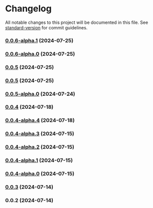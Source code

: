 # Changelog

All notable changes to this project will be documented in this file. See [standard-version](https://github.com/conventional-changelog/standard-version) for commit guidelines.

### [0.0.6-alpha.1](https://github.com/acrool/acrool-react-portal/compare/v0.0.6-alpha.0...v0.0.6-alpha.1) (2024-07-25)

### [0.0.6-alpha.0](https://github.com/acrool/acrool-react-portal/compare/v0.0.5...v0.0.6-alpha.0) (2024-07-25)

### [0.0.5](https://github.com/acrool/acrool-react-portal/compare/v0.0.5-alpha.0...v0.0.5) (2024-07-25)

### [0.0.5](https://github.com/acrool/acrool-react-portal/compare/v0.0.5-alpha.0...v0.0.5) (2024-07-25)

### [0.0.5-alpha.0](https://github.com/acrool/acrool-react-portal/compare/v0.0.4...v0.0.5-alpha.0) (2024-07-24)

### [0.0.4](https://github.com/acrool/acrool-react-portal/compare/v0.0.4-alpha.4...v0.0.4) (2024-07-18)

### [0.0.4-alpha.4](https://github.com/acrool/acrool-react-portal/compare/v0.0.4-alpha.3...v0.0.4-alpha.4) (2024-07-18)

### [0.0.4-alpha.3](https://github.com/acrool/acrool-react-portal/compare/v0.0.4-alpha.2...v0.0.4-alpha.3) (2024-07-15)

### [0.0.4-alpha.2](https://github.com/acrool/acrool-react-portal/compare/v0.0.4-alpha.1...v0.0.4-alpha.2) (2024-07-15)

### [0.0.4-alpha.1](https://github.com/acrool/acrool-react-portal/compare/v0.0.4-alpha.0...v0.0.4-alpha.1) (2024-07-15)

### [0.0.4-alpha.0](https://github.com/acrool/acrool-react-portal/compare/v0.0.3...v0.0.4-alpha.0) (2024-07-15)

### [0.0.3](https://github.com/acrool/acrool-react-portal/compare/v0.0.2...v0.0.3) (2024-07-14)

### 0.0.2 (2024-07-14)
